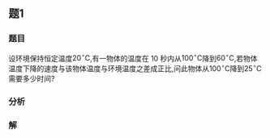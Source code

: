 ## 题1
### 题目
设环境保持恒定温度${20}^{ \circ  }\mathrm{C}$,有一物体的温度在 10 秒内从${100}^{ \circ  }\mathrm{C}$降到${60}^{ \circ  }\mathrm{C}$,若物体温度下降的速度与该物体温度与环境温度之差成正比,问此物体从${100}^{ \circ  }\mathrm{C}$降到${25}^{ \circ  }\mathrm{C}$需要多少时间?
### 分析

### 解